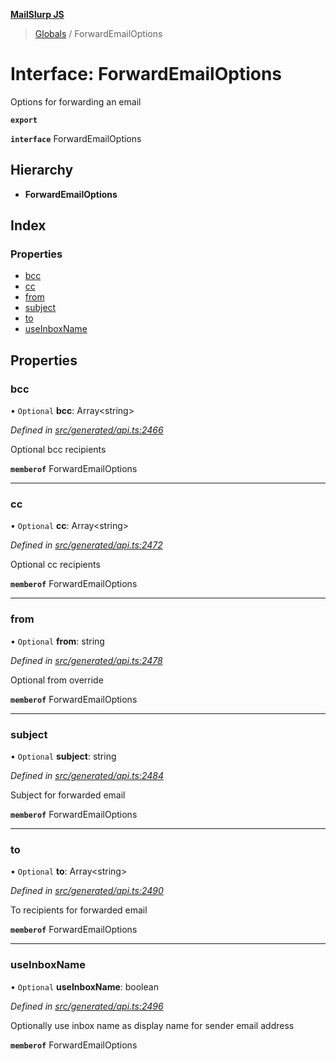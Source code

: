 **[MailSlurp JS](../README.md)**

> [Globals](../README.md) / ForwardEmailOptions

# Interface: ForwardEmailOptions

Options for forwarding an email

**`export`** 

**`interface`** ForwardEmailOptions

## Hierarchy

* **ForwardEmailOptions**

## Index

### Properties

* [bcc](forwardemailoptions.md#bcc)
* [cc](forwardemailoptions.md#cc)
* [from](forwardemailoptions.md#from)
* [subject](forwardemailoptions.md#subject)
* [to](forwardemailoptions.md#to)
* [useInboxName](forwardemailoptions.md#useinboxname)

## Properties

### bcc

• `Optional` **bcc**: Array\<string>

*Defined in [src/generated/api.ts:2466](https://github.com/mailslurp/mailslurp-client/blob/c5e5f20/src/generated/api.ts#L2466)*

Optional bcc recipients

**`memberof`** ForwardEmailOptions

___

### cc

• `Optional` **cc**: Array\<string>

*Defined in [src/generated/api.ts:2472](https://github.com/mailslurp/mailslurp-client/blob/c5e5f20/src/generated/api.ts#L2472)*

Optional cc recipients

**`memberof`** ForwardEmailOptions

___

### from

• `Optional` **from**: string

*Defined in [src/generated/api.ts:2478](https://github.com/mailslurp/mailslurp-client/blob/c5e5f20/src/generated/api.ts#L2478)*

Optional from override

**`memberof`** ForwardEmailOptions

___

### subject

• `Optional` **subject**: string

*Defined in [src/generated/api.ts:2484](https://github.com/mailslurp/mailslurp-client/blob/c5e5f20/src/generated/api.ts#L2484)*

Subject for forwarded email

**`memberof`** ForwardEmailOptions

___

### to

• `Optional` **to**: Array\<string>

*Defined in [src/generated/api.ts:2490](https://github.com/mailslurp/mailslurp-client/blob/c5e5f20/src/generated/api.ts#L2490)*

To recipients for forwarded email

**`memberof`** ForwardEmailOptions

___

### useInboxName

• `Optional` **useInboxName**: boolean

*Defined in [src/generated/api.ts:2496](https://github.com/mailslurp/mailslurp-client/blob/c5e5f20/src/generated/api.ts#L2496)*

Optionally use inbox name as display name for sender email address

**`memberof`** ForwardEmailOptions
